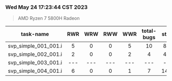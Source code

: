### Wed May 24 17:23:44 CST 2023
> AMD   Ryzen   7   5800H Radeon

| task-name | RWR | WRW | RWW | WWR | total-bugs| state | total time(ms) |
| :---: | :---: | :---: | :---: | :---: | :---: | :---: | :---: | 
| svp_simple_001_001.i | 5 | 0 | 0 | 5 | 10 | 862 | 252 |
| svp_simple_002_001.i | 2 | 0 | 0 | 2 | 4 | 474 | 184 |
| svp_simple_003_001.i | --- | --- | --- | --- | --- | --- | --- |
| svp_simple_004_001.i | 6 | 0 | 0 | 1 | 7 | 1424 | 461 |
